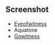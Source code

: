 ## Screenshot
- [Eyeofwitness](https://github.com/FortyNorthSecurity/EyeWitness)
- Aquatone
- [Gowitness](https://github.com/sensepost/gowitness)
